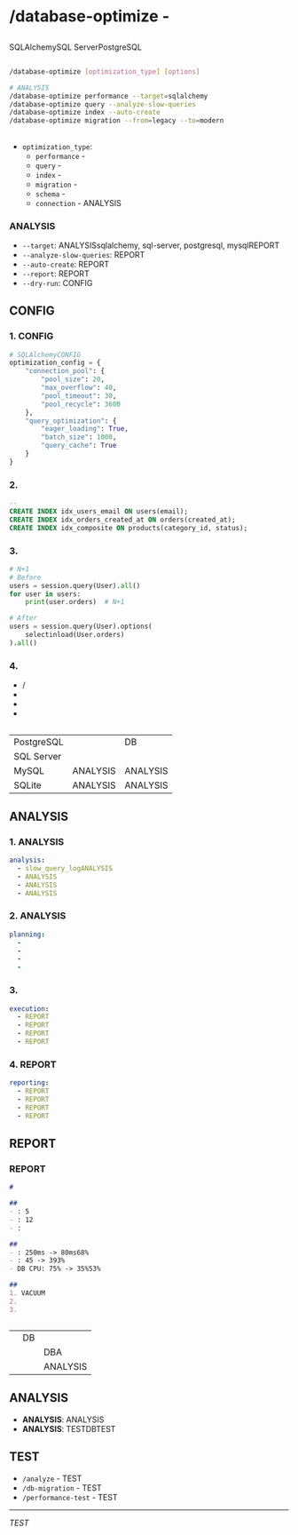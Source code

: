 # /database-optimize - 

## 
SQLAlchemySQL ServerPostgreSQL

## 
```bash
/database-optimize [optimization_type] [options]

# ANALYSIS
/database-optimize performance --target=sqlalchemy
/database-optimize query --analyze-slow-queries
/database-optimize index --auto-create
/database-optimize migration --from=legacy --to=modern
```

## 

### 
- `optimization_type`: 
  - `performance` - 
  - `query` - 
  - `index` - 
  - `migration` - 
  - `schema` - 
  - `connection` - ANALYSIS

### ANALYSIS
- `--target`: ANALYSISsqlalchemy, sql-server, postgresql, mysqlREPORT
- `--analyze-slow-queries`: REPORT
- `--auto-create`: REPORT
- `--report`: REPORT
- `--dry-run`: CONFIG

## CONFIG

### 1. CONFIG
```python
# SQLAlchemyCONFIG
optimization_config = {
    "connection_pool": {
        "pool_size": 20,
        "max_overflow": 40,
        "pool_timeout": 30,
        "pool_recycle": 3600
    },
    "query_optimization": {
        "eager_loading": True,
        "batch_size": 1000,
        "query_cache": True
    }
}
```

### 2. 
```sql
-- 
CREATE INDEX idx_users_email ON users(email);
CREATE INDEX idx_orders_created_at ON orders(created_at);
CREATE INDEX idx_composite ON products(category_id, status);
```

### 3. 
```python
# N+1
# Before
users = session.query(User).all()
for user in users:
    print(user.orders)  # N+1

# After
users = session.query(User).options(
    selectinload(User.orders)
).all()
```

### 4. 
- /
- 
- 
- 

## 

|  |  |  |
|------------|--------------|---------|
| PostgreSQL |  | DB |
| SQL Server |  |  |
| MySQL | ANALYSIS | ANALYSIS |
| SQLite | ANALYSIS | ANALYSIS |

## ANALYSIS

### 1. ANALYSIS
```yaml
analysis:
  - slow_query_logANALYSIS
  - ANALYSIS
  - ANALYSIS
  - ANALYSIS
```

### 2. ANALYSIS
```yaml
planning:
  - 
  - 
  - 
  - 
```

### 3. 
```yaml
execution:
  - REPORT
  - REPORT
  - REPORT
  - REPORT
```

### 4. REPORT
```yaml
reporting:
  - REPORT
  - REPORT
  - REPORT
  - REPORT
```

## REPORT

### REPORT
```markdown
# 

## 
- : 5
- : 12
- : 

## 
- : 250ms -> 80ms68%
- : 45 -> 393%
- DB CPU: 75% -> 35%53%

## 
1. VACUUM
2. 
3. 
```

## 

### 
|  |  |  |
|--------|------|--------|
|  | DB |  |
|  |  | DBA |
|  |  | ANALYSIS |

## ANALYSIS
- **ANALYSIS**: ANALYSIS
- **ANALYSIS**: TESTDBTEST

## TEST
- `/analyze` - TEST
- `/db-migration` - TEST
- `/performance-test` - TEST

---
*TEST*